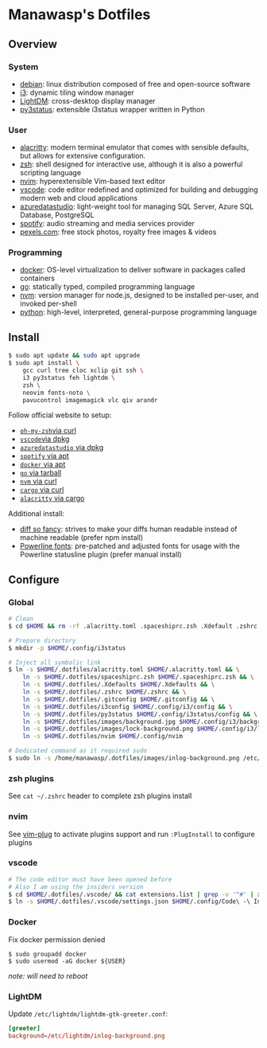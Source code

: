 # Manawasp's Dotfiles

## Overview

### System

- [debian](https://www.debian.org/devel/debian-installer/): linux distribution composed of free and open-source software
- [i3](https://i3wm.org/): dynamic tiling window manager
- [LightDM](https://wiki.archlinux.org/title/LightDM): cross-desktop display manager
- [py3status](https://py3status.readthedocs.io/en/latest/): extensible i3status wrapper written in Python

### User

- [alacritty](https://alacritty.org/): modern terminal emulator that comes with sensible defaults, but allows for extensive configuration.
- [zsh](https://www.zsh.org/): shell designed for interactive use, although it is also a powerful scripting language
- [nvim](https://neovim.io/): hyperextensible Vim-based text editor
- [vscode](https://code.visualstudio.com/insiders/): code editor redefined and optimized for building and debugging modern web and cloud applications
- [azuredatastudio](https://docs.microsoft.com/en-us/sql/azure-data-studio/download-azure-data-studio): light-weight tool for managing SQL Server, Azure SQL Database, PostgreSQL
- [spotify](https://www.spotify.com/fr/download/linux/): audio streaming and media services provider
- [pexels.com](https://www.pexels.com/): free stock photos, royalty free images & videos

### Programming

- [docker](https://docs.docker.com/engine/install/debian/): OS-level virtualization to deliver software in packages called containers
- [go](https://go.dev/doc/install): statically typed, compiled programming language
- [nvm](https://github.com/nvm-sh/nvm): version manager for node.js, designed to be installed per-user, and invoked per-shell
- [python](https://www.python.org/downloads/): high-level, interpreted, general-purpose programming language

## Install

```sh
$ sudo apt update && sudo apt upgrade
$ sudo apt install \
    gcc curl tree cloc xclip git ssh \
    i3 py3status feh lightdm \
    zsh \
    neovim fonts-noto \
    pavucontrol imagemagick vlc qiv arandr
```

Follow official website to setup:
- [`oh-my-zsh`via curl](https://ohmyz.sh/#install)
- [`vscode`via dpkg](https://code.visualstudio.com/download)
- [`azuredatastudio` via dpkg](https://learn.microsoft.com/en-us/sql/azure-data-studio/download-azure-data-studio?view=sql-server-ver16)
- [`spotify` via apt](https://www.spotify.com/us/download/linux/)
- [`docker` via apt](https://docs.docker.com/engine/install/debian/)
- [`go` via tarball](https://go.dev/doc/install)
- [`nvm` via curl](https://github.com/nvm-sh/nvm#installing-and-updating)
- [`cargo` via curl](https://doc.rust-lang.org/cargo/getting-started/installation.html)
- [`alacritty` via cargo](https://github.com/alacritty/alacritty/blob/master/INSTALL.md)

Additional install:
- [diff so fancy](https://github.com/so-fancy/diff-so-fancy): strives to make your diffs human readable instead of machine readable (prefer npm install)
- [Powerline fonts](https://github.com/powerline/fonts): pre-patched and adjusted fonts for usage with the Powerline statusline plugin (prefer manual install)

## Configure

### Global

```sh
# Clean
$ cd $HOME && rm -rf .alacritty.toml .spaceshiprc.zsh .Xdefault .zshrc .config/i3 .config/i3status 

# Prepare directory
$ mkdir -p $HOME/.config/i3status

# Inject all symbolic link
$ ln -s $HOME/.dotfiles/alacritty.toml $HOME/.alacritty.toml && \
    ln -s $HOME/.dotfiles/spaceshiprc.zsh $HOME/.spaceshiprc.zsh && \
    ln -s $HOME/.dotfiles/.Xdefaults $HOME/.Xdefaults && \
    ln -s $HOME/.dotfiles/.zshrc $HOME/.zshrc && \
    ln -s $HOME/.dotfiles/.gitconfig $HOME/.gitconfig && \
    ln -s $HOME/.dotfiles/i3config $HOME/.config/i3/config && \
    ln -s $HOME/.dotfiles/py3status $HOME/.config/i3status/config && \
    ln -s $HOME/.dotfiles/images/background.jpg $HOME/.config/i3/background.jpg && \
    ln -s $HOME/.dotfiles/images/lock-background.png $HOME/.config/i3/lock-background.png && \
    ln -s $HOME/.dotfiles/nvim $HOME/.config/nvim

# Dedicated command as it required sudo
$ sudo ln -s /home/manawasp/.dotfiles/images/inlog-background.png /etc/lightdm/inlog-background.png
```

### zsh plugins

See `cat ~/.zshrc` header to complete zsh plugins install

### nvim

See [vim-plug](https://github.com/junegunn/vim-plug#neovim) to activate plugins support and run `:PlugInstall` to configure plugins

### vscode

```sh
# The code editor must have been opened before
# Also I am using the insiders version
$ cd $HOME/.dotfiles/.vscode/ && cat extensions.list | grep -v '^#' | xargs -L1 code-insiders --install-extension
$ ln -s $HOME/.dotfiles/.vscode/settings.json $HOME/.config/Code\ -\ Insiders/User/settings.json
```

### Docker

Fix docker permission denied

```
$ sudo groupadd docker
$ sudo usermod -aG docker ${USER}
```

_note: will need to reboot_

### LightDM

Update `/etc/lightdm/lightdm-gtk-greeter.conf`:

```conf
[greeter]
background=/etc/lightdm/inlog-background.png
```

